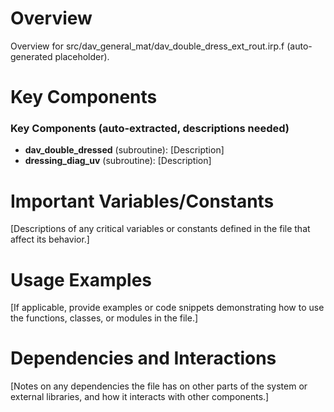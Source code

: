 # Overview

Overview for src/dav_general_mat/dav_double_dress_ext_rout.irp.f (auto-generated placeholder).

# Key Components

### Key Components (auto-extracted, descriptions needed)
- **dav_double_dressed** (subroutine): [Description]
- **dressing_diag_uv** (subroutine): [Description]

# Important Variables/Constants

[Descriptions of any critical variables or constants defined in the file that affect its behavior.]

# Usage Examples

[If applicable, provide examples or code snippets demonstrating how to use the functions, classes, or modules in the file.]

# Dependencies and Interactions

[Notes on any dependencies the file has on other parts of the system or external libraries, and how it interacts with other components.]
